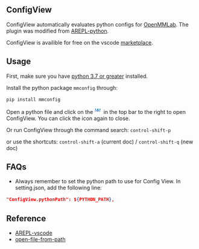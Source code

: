 ## ConfigView

ConfigView automatically evaluates python configs for [OpenMMLab](https://github.com/open-mmlab). The plugin was modified from [AREPL-python](https://marketplace.visualstudio.com/items?itemName=almenon.arepl#overview).

ConfigView is availible for free on the vscode [marketplace](https://marketplace.visualstudio.com/items?itemName=Allent.config-view#overview).

## Usage

First, make sure you have [python 3.7 or greater](https://www.python.org/downloads/) installed.

Install the python package `mmconfig` through:
```shell
pip install mmconfig
```

Open a python file and click on the ![icon](./media/mmConfigView.png)  in the top bar to the right to open ConfigView. You can click the icon again to close.

Or run ConfigView through the command search: `control-shift-p`

or use the shortcuts: `control-shift-a` (current doc) / `control-shift-q` (new doc)

## FAQs
- Always remember to set the python path to use for Config View. In setting.json, add the following line:
```json
"ConfigView.pythonPath": ${PYTHON_PATH},
```

## Reference
- [AREPL-vscode](git@github.com:Almenon/AREPL-vscode.git)
- [open-file-from-path](git@github.com:Jack89ita/vscode-open-file-from-path.git)